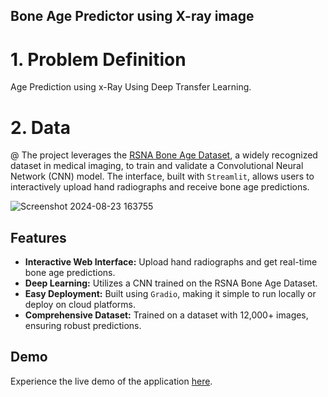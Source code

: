 ## Bone Age Predictor using X-ray image

# 1. Problem Definition
  Age Prediction using x-Ray Using Deep Transfer Learning.

# 2. Data
@ The project leverages the [RSNA Bone Age Dataset](https://www.kaggle.com/datasets/kmader/rsna-bone-age), a widely recognized dataset in medical imaging, to train and validate a Convolutional Neural Network (CNN) model. The interface, built with `Streamlit`, allows users to interactively upload hand radiographs and receive bone age predictions.

![Screenshot 2024-08-23 163755](https://github.com/user-attachments/assets/2237bdef-a562-4750-8c99-020b89551a3c)


## Features

- **Interactive Web Interface:** Upload hand radiographs and get real-time bone age predictions.
- **Deep Learning:** Utilizes a CNN trained on the RSNA Bone Age Dataset.
- **Easy Deployment:** Built using `Gradio`, making it simple to run locally or deploy on cloud platforms.
- **Comprehensive Dataset:** Trained on a dataset with 12,000+ images, ensuring robust predictions.

## Demo

Experience the live demo of the application [here](http://localhost:8501/).


